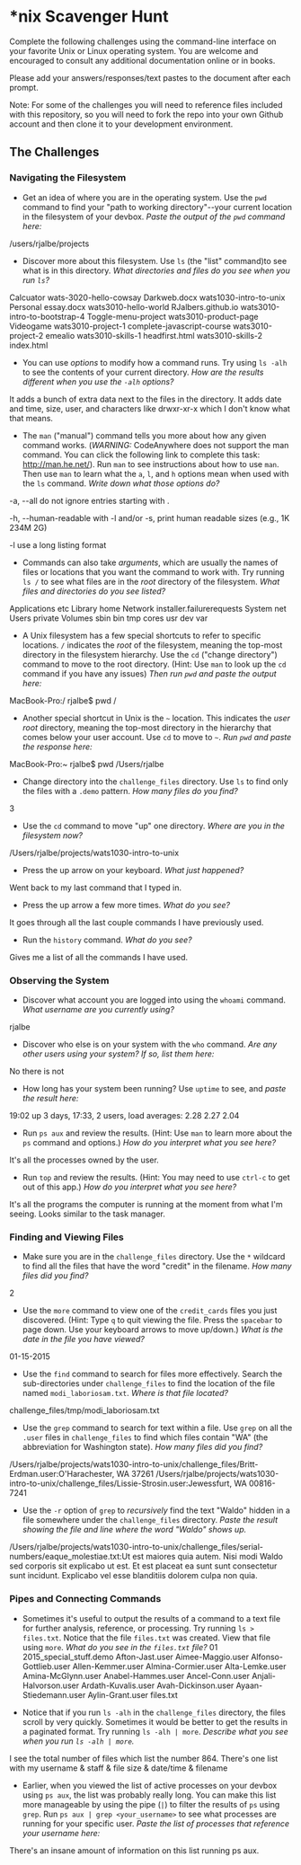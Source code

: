 # *nix Scavenger Hunt

Complete the following challenges using the command-line interface on your favorite
Unix or Linux operating system. You are welcome and encouraged to consult any
additional documentation online or in books.

Please add your answers/responses/text pastes to the document after each prompt.

Note: For some of the challenges you will need to reference files included with
this repository, so you will need to fork the repo into your own Github account
and then clone it to your development environment.

## The Challenges

### Navigating the Filesystem

* Get an idea of where you are in the operating system. Use the `pwd` command to find your "path to working directory"--your current location in the filesystem of your devbox. *Paste the output of the `pwd` command here:*

/users/rjalbe/projects

* Discover more about this filesystem. Use `ls` (the "list" command)to see what is in this directory. *What directories and files do you see when you run `ls`?*

Calcuator			wats-3020-hello-cowsay
Darkweb.docx			wats1030-intro-to-unix
Personal essay.docx		wats3010-hello-world
RJalbers.github.io		wats3010-intro-to-bootstrap-4
Toggle-menu-project		wats3010-product-page
Videogame			wats3010-project-1
complete-javascript-course	wats3010-project-2
emealio				wats3010-skills-1
headfirst.html			wats3010-skills-2
index.html


* You can use *options* to modify how a command runs. Try using `ls -alh` to see the contents of your current directory. *How are the results different when you use the `-alh` options?*

It adds a bunch of extra data next to the files 
in the directory. It adds date and time, size, user,
and characters like drwxr-xr-x which I don't know 
what that means.

* The `man` ("manual") command tells you more about how any given command works. (*WARNING:* CodeAnywhere does not support the man command. You can click the following link to complete this task: http://man.he.net/). Run `man` to see instructions about how to use `man`. Then use `man` to learn what the `a`, `l`, and `h` options mean when used with the `ls` command. *Write down what those options do?*
 
 -a, --all
do not ignore entries starting with .

-h, --human-readable
 with -l and/or -s, print human readable sizes (e.g., 1K 234M 2G)

  -l     use a long listing format


* Commands can also take *arguments*, which are usually the names of files or locations that you want the command to work with. Try running `ls /` to see what files are in the *root* directory of the filesystem. *What files and directories do you see listed?*

Applications			etc
Library				home
Network				installer.failurerequests
System				net
Users				private
Volumes				sbin
bin				tmp
cores				usr
dev				var


* A Unix filesystem has a few special shortcuts to refer to specific locations. `/` indicates the *root* of the filesystem, meaning the top-most directory in the filesystem hierarchy. Use the `cd` ("change directory") command to move to the root directory. (Hint: Use `man` to look up the `cd` command if you have any issues) *Then run `pwd` and paste the output here:*

MacBook-Pro:/ rjalbe$ pwd
/

* Another special shortcut in Unix is the `~` location. This indicates the *user root* directory, meaning the top-most directory in the hierarchy that comes below your user account. Use `cd` to move to `~`. *Run `pwd` and paste the response here:*

MacBook-Pro:~ rjalbe$ pwd
/Users/rjalbe

* Change directory into the `challenge_files` directory. Use `ls` to find only the files with a `.demo` pattern. *How many files do you find?*

3

* Use the `cd` command to move "up" one directory. *Where are you in the filesystem now?*

/Users/rjalbe/projects/wats1030-intro-to-unix

* Press the up arrow on your keyboard. *What just happened?*

Went back to my last command that I typed in.

* Press the up arrow a few more times. *What do you see?*

It goes through all the last couple commands I have 
previously used.

* Run the `history` command. *What do you see?*

Gives me a list of all the commands I have used.

### Observing the System

* Discover what account you are logged into using the `whoami` command. *What username are you currently using?*

rjalbe

* Discover who else is on your system with the `who` command. *Are any other users using your system? If so, list them here:*

No there is not

* How long has your system been running? Use `uptime` to see, and *paste the result here:*

19:02  up 3 days, 17:33, 2 users, load averages: 2.28 2.27 2.04

* Run `ps aux` and review the results. (Hint: Use `man` to learn more about the `ps` command and options.) *How do you interpret what you see here?*

It's all the processes owned by the user.

* Run `top` and review the results. (Hint: You may need to use `ctrl-c` to get out of this app.) *How do you interpret what you see here?*

It's all the programs the computer is running at 
the moment from what I'm seeing. Looks similar 
to the task manager.

### Finding and Viewing Files

* Make sure you are in the `challenge_files` directory. Use the `*` wildcard to find all the files that have the word "credit" in the filename. *How many files did you find?*

2

* Use the `more` command to view one of the `credit_cards` files you just discovered. (Hint: Type `q` to quit viewing the file. Press the `spacebar` to page down. Use your keyboard arrows to move up/down.) *What is the date in the file you have viewed?*

01-15-2015

* Use the `find` command to search for files more effectively. Search the sub-directories under `challenge_files` to find the location of the file named
 `modi_laboriosam.txt`. *Where is that file located?*

challenge_files/tmp/modi_laboriosam.txt


* Use the `grep` command to search for text within a file. Use `grep` on all the `.user` files in `challenge_files` to find which files contain "WA" (the abbreviation for Washington state). *How many files did you find?*

/Users/rjalbe/projects/wats1030-intro-to-unix/challenge_files/Britt-Erdman.user:O'Harachester, WA 37261
/Users/rjalbe/projects/wats1030-intro-to-unix/challenge_files/Lissie-Strosin.user:Jewessfurt, WA 00816-7241

* Use the `-r` option of `grep` to *recursively* find the text "Waldo" hidden in a file somewhere under the `challenge_files` directory. *Paste the result showing the file and line where the word "Waldo" shows up.*

/Users/rjalbe/projects/wats1030-intro-to-unix/challenge_files/serial-numbers/eaque_molestiae.txt:Ut est maiores quia autem. Nisi modi Waldo sed corporis sit explicabo ut est. Et est placeat ea sunt sunt consectetur sunt incidunt. Explicabo vel esse blanditiis dolorem culpa non quia.

### Pipes and Connecting Commands

* Sometimes it's useful to output the results of a command to a text file for further analysis, reference, or processing. Try running `ls > files.txt`. Notice that the file `files.txt` was created. View that file using `more`. *What do you see in the `files.txt` file?*
01
2015_special_stuff.demo
Afton-Jast.user
Aimee-Maggio.user
Alfonso-Gottlieb.user
Allen-Kemmer.user
Almina-Cormier.user
Alta-Lemke.user
Amina-McGlynn.user
Anabel-Hammes.user
Ancel-Conn.user
Anjali-Halvorson.user
Ardath-Kuvalis.user
Avah-Dickinson.user
Ayaan-Stiedemann.user
Aylin-Grant.user
files.txt

* Notice that if you run `ls -alh` in the `challenge_files` directory, the files scroll by very quickly. Sometimes it would be better to get the results in a paginated format. Try running `ls -alh | more`. *Describe what you see when you run `ls -alh | more`.*

I see the total number of files which list the number 864. There's one list with my username & staff & file size & date/time & filename

* Earlier, when you viewed the list of active processes on your devbox using `ps aux`, the list was probably really long. You can make this list more manageable by using the pipe (`|`) to filter the results of `ps` using `grep`. Run `ps aux | grep <your_username>` to see what processes are running for your specific user. *Paste the list of processes that reference your username here:*

There's an insane amount of information on this list running ps aux.
